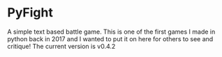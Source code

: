 # PyFight 
A simple text based battle game. This is one of the first games I made in python back in 2017 and I wanted to put it on here for others to see and critique!
The current version is v0.4.2
